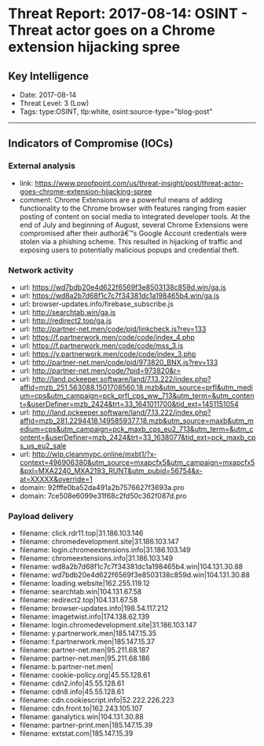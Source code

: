 # Threat Report: 2017-08-14: OSINT - Threat actor goes on a Chrome extension hijacking spree


## Key Intelligence
* Date: 2017-08-14
* Threat Level: 3 (Low)
* Tags: type:OSINT, tlp:white, osint:source-type="blog-post"

---

## Indicators of Compromise (IOCs)
### External analysis
* link: https://www.proofpoint.com/us/threat-insight/post/threat-actor-goes-chrome-extension-hijacking-spree
* comment: Chrome Extensions are a powerful means of adding functionality to the Chrome browser with features ranging from easier posting of content on social media to integrated developer tools. At the end of July and beginning of August, several Chrome Extensions were compromised after their authorâ€™s  Google Account credentials were stolen via a phishing scheme. This resulted in hijacking of traffic and exposing users to potentially malicious popups and credential theft.

### Network activity
* url: https://wd7bdb20e4d622f6569f3e8503138c859d.win/ga.js
* url: https://wd8a2b7d68f1c7c7f34381dc1a198465b4.win/ga.js
* url: browser-updates.info/firebase_subscribe.js
* url: http://searchtab.win/ga.js
* url: http://redirect2.top/ga.js
* url: http://partner-net.men/code/pid/linkcheck.js?rev=133
* url: https://f.partnerwork.men/code/code/index_4.php
* url: https://f.partnerwork.men/code/code/mss_3.js
* url: https://y.partnerwork.men/code/code/index_3.php
* url: http://partner-net.men/code/pid/973820_BNX.js?rev=133
* url: http://partner-net.men/code/?pid=973820&r=
* url: http://land.pckeeper.software/land/7.13.222/index.php?affid=mzb_251.563088.1501708560.18.mzb&utm_source=prfl&utm_medium=cps&utm_campaign=pck_prfl_cps_ww_713&utm_term=&utm_content=&userDefiner=mzb_2424&trt=33_1641011700&tid_ext=1451151054
* url: http://land.pckeeper.software/land/7.13.222/index.php?affid=mzb_281.2294418.1495859377.18.mzb&utm_source=maxb&utm_medium=cps&utm_campaign=pck_maxb_cps_eu2_713&utm_term=&utm_content=&userDefiner=mzb_2424&trt=33_1638077&tid_ext=pck_maxb_cps_us_eu2_sale
* url: http://wlp.cleanmypc.online/mxbt1/?x-context=496906380&utm_source=mxapcfx5&utm_campaign=mxapcfx5&pxl=MXA2240_MXA2193_RUNT&utm_pubid=56754&x-at=XXXXX&override=1
* domain: 92fffe0ba52da491a2b7576627f3693a.pro
* domain: 7ce508e6099e31f68c2fd50c362f087d.pro

### Payload delivery
* filename: click.rdr11.top|31.186.103.146
* filename: chromedevelopment.site|31.186.103.147
* filename: login.chromeextensions.info|31.186.103.149
* filename: chromeextensions.info|31.186.103.149
* filename: wd8a2b7d68f1c7c7f34381dc1a198465b4.win|104.131.30.88
* filename: wd7bdb20e4d622f6569f3e8503138c859d.win|104.131.30.88
* filename: loading.website|162.255.119.12
* filename: searchtab.win|104.131.67.58
* filename: redirect2.top|104.131.67.58
* filename: browser-updates.info|198.54.117.212
* filename: imagetwist.info|174.138.62.139
* filename: login.chromedevelopment.site|31.186.103.147
* filename: y.partnerwork.men|185.147.15.35
* filename: f.partnerwork.men|185.147.15.37
* filename: partner-net.men|95.211.68.187
* filename: partner-net.men|95.211.68.186
* filename: b.partner-net.men|
* filename: cookie-policy.org|45.55.128.61
* filename: cdn2.info|45.55.128.61
* filename: cdn8.info|45.55.128.61
* filename: cdn.cookiescript.info|52.222.226.223
* filename: cdn.front.to|162.243.105.107
* filename: ganalytics.win|104.131.30.88
* filename: partner-print.men|185.147.15.39
* filename: extstat.com|185.147.15.39
